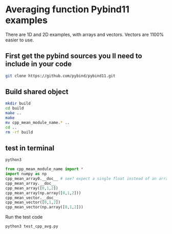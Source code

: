 # Averaging function Pybind11 examples

There are 1D and 2D examples, with arrays and vectors. 
Vectors are 1100% easier to use. 

## First get the pybind sources you ll need to include in your code
```sh
git clone https://github.com/pybind/pybind11.git
```

## Build shared object
```sh
mkdir build 
cd build
make ..
make
mv cpp_mean_module_name.* ..
cd ..
rm -rf build
```

## test in terminal
```sh
python3 
```
```py
from cpp_mean_module_name import *
import numpy as np
cpp_mean_array0.__doc__ # see? expect a single float instead of an array!
cpp_mean_array.__doc__
cpp_mean_array([0,1,2])
cpp_mean_array(np.array([0,1,2]))
cpp_mean_vector.__doc__
cpp_mean_vector([0,1,2])
cpp_mean_vector(np.array([0,1,2]))
```

Run the test code
```sh
python3 test_cpp_avg.py
```